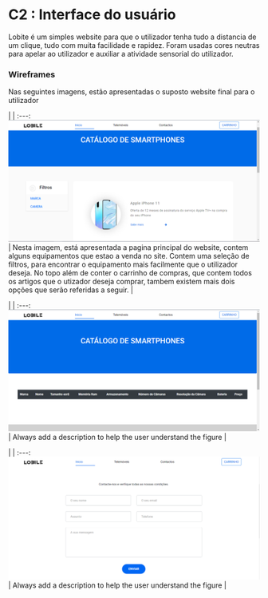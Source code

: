# C2 : Interface do usuário

Lobite é um simples website para que o utilizador tenha tudo a distancia de um clique, tudo com muita facilidade e rapidez. Foram usadas cores neutras para apelar ao utilizador e auxiliar a atividade sensorial do utilizador.


### Wireframes

Nas seguintes imagens, estão apresentadas o suposto website final para o utilizador

| |
:---:
![An alternative description](images/imagem1.png) |
  Nesta imagem, está apresentada a pagina principal do website, contem alguns equipamentos que estao a venda no site. Contem uma seleção de filtros, para encontrar o equipamento mais facilmente que o utilizador deseja. No topo além de conter o carrinho de compras, que contem todos os artigos que o utizador deseja comprar, tambem existem mais dois opções que serão referidas a seguir. |

| |
:---:
![An alternative description](images/imagem2.png) |
Always add a description to help the user understand the figure |


| |
:---:
![An alternative description](images/imagem3.png) |
Always add a description to help the user understand the figure |



